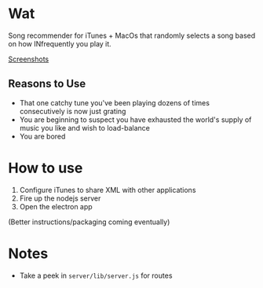 # Wat

Song recommender for iTunes + MacOs that randomly selects a song based on how INfrequently you play it.


[Screenshots](http://imgur.com/a/1xhMw)

## Reasons to Use

- That one catchy tune you've been playing dozens of times consecutively is now just grating
- You are beginning to suspect you have exhausted the world's supply of music you like and wish to load-balance
- You are bored

# How to use

1. Configure iTunes to share XML with other applications
2. Fire up the nodejs server
3. Open the electron app

(Better instructions/packaging coming eventually)

# Notes

- Take a peek in `server/lib/server.js` for routes
